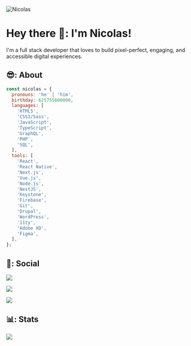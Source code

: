 ![Nicolas](https://imgur.com/UkWlfHJ.png)

# Hey there 👋: I'm Nicolas!

I'm a full stack developer that loves to build pixel-perfect, engaging, and accessible digital experiences.

## 😎: About

```js
const nicolas = {
  pronouns: 'he' | 'him',  
  birthday: 625755600000,
  languages: [
    'HTML5',
    'CSS3/Sass',
    'JavaScript',
    'TypeScript',
    'GraphQL',
    'PHP',
    'SQL',
  ],
  tools: [
    'React',
    'React Native',
    'Next.js',
    'Vue.js',
    'Node.js',
    'NestJS',
    'Keystone',
    'Firebase',
    'Git',
    'Drupal',
    'WordPress',
    '11ty',
    'Adobe XD',
    'Figma',
  ],
};
```

## 👥:​ Social

[![](https://img.shields.io/badge/LinkedIn-0077B5?style=for-the-badge&logo=linkedin&logoColor=white)](https://www.linkedin.com/in/nicolascnudde)

[![](https://img.shields.io/badge/Discord-7289DA?style=for-the-badge&logo=discord&logoColor=white)](https://www.discordapp.com/users/656808567541727273)

[![](https://img.shields.io/badge/WhatsApp-25D366?style=for-the-badge&logo=whatsapp&logoColor=white)](https://wa.me/0032487364219)

## ​📊: Stats

[![](https://github-readme-stats.vercel.app/api/top-langs/?username=nicolascnudde&show_icons=true&title_color=ffffff&text_color=c9cacc&icon_color=79c0ff&bg_color=161b22)](https://github.com/nicolascnudde/github-readme-stats)
